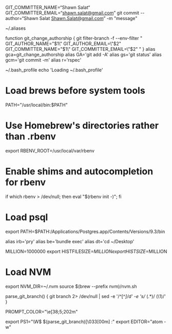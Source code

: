 
GIT_COMMITTER_NAME=“Shawn Salat“ GIT_COMMITTER_EMAIL=“shawn.salat@gmail.com” git commit --author=“Shawn Salat <Shawn.Salat@gmail.com>” -m "message"

~/.aliases

function git_change_authorship {
  git filter-branch -f --env-filter "
    GIT_AUTHOR_NAME=\"$1\"
    GIT_AUTHOR_EMAIL=\"$2\"
    GIT_COMMITTER_NAME=\"$1\"
    GIT_COMMITTER_EMAIL=\"$2\"
  "
}
alias gca=git_change_authorship
alias GA='git add -A'
alias gs='git status'
alias gcm='git commit -m'
alias r='rspec'


~/.bash_profile
echo 'Loading ~/.bash_profile'

# Load brews before system tools
PATH="/usr/local/bin:$PATH"

# Use Homebrew's directories rather than .rbenv
export RBENV_ROOT=/usr/local/var/rbenv

# Enable shims and autocompletion for rbenv
if which rbenv > /dev/null; then eval "$(rbenv init -)"; fi

# Load psql
export PATH=$PATH:/Applications/Postgres.app/Contents/Versions/9.3/bin

alias irb='pry'
alias be='bundle exec'
alias dt='cd ~/Desktop'




MILLION=1000000
export HISTFILESIZE=$MILLION
export HISTSIZE=$MILLION

# Load NVM
export NVM_DIR=~/.nvm
source $(brew --prefix nvm)/nvm.sh

parse_git_branch() {
   git branch 2> /dev/null | sed -e '/^[^*]/d' -e 's/* \(.*\)/ (\1)/'
}

PROMPT_COLOR="\e[38;5;202m"

export PS1="\W$ \$(parse_git_branch)\[\033[00m\] :"
export EDITOR="atom -w"
